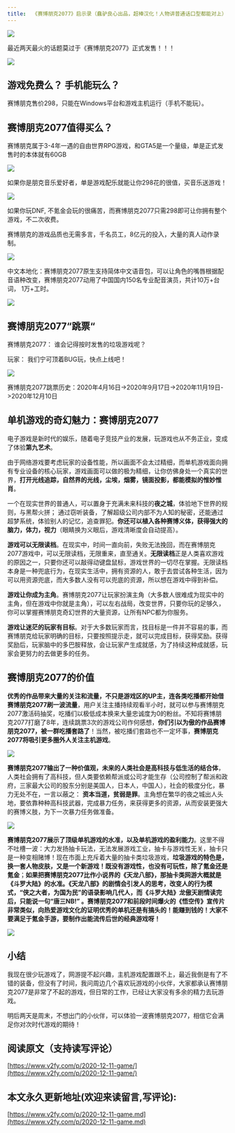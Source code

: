 ```yaml
---
title:  《赛博朋克2077》启示录（蠢驴良心出品，超棒汉化！人物讲普通话口型都能对上）
---
```


![](https://www.v2fy.com/asset/0i/jikemiji/jikemiji-md/2020-12-11-game.assets/3203841-945ccfb979380ad0.jpg)



最近两天最火的话题莫过于《赛博朋克2077》正式发售！！！



![](https://www.v2fy.com/asset/0i/jikemiji/jikemiji-md/2020-12-11-game.assets/3203841-c0e61a5ce3f55ee5.jpg)



## 游戏免费么？ 手机能玩么？



赛博朋克售价298，只能在Windows平台和游戏主机运行（手机不能玩）。



## 赛博朋克2077值得买么？

赛博朋克属于3-4年一遇的自由世界RPG游戏，和GTA5是一个量级，单是正式发售时的本体就有60GB

![](https://www.v2fy.com/asset/0i/jikemiji/jikemiji-md/2020-12-11-game.assets/3203841-522eaa630a164a6d.jpg)

如果你是朋克音乐爱好者，单是游戏配乐就能让你298花的很值，买音乐送游戏！

![](https://www.v2fy.com/asset/0i/jikemiji/jikemiji-md/2020-12-11-game.assets/3203841-ac2d085e0b2e8b73.png)

如果你玩DNF, 不氪金会玩的很痛苦，而赛博朋克2077只需298即可让你拥有整个游戏，不二次收费。

赛博朋克的游戏品质也无需多言，千名员工，8亿元的投入，大量的真人动作录制。

![](https://www.v2fy.com/asset/0i/jikemiji/jikemiji-md/2020-12-11-game.assets/3203841-517f762bb3d63eb8.png)

中文本地化：赛博朋克2077原生支持简体中文语音包，可以让角色的嘴唇根据配音语种改变，赛博朋克2077动用了中国国内150名专业配音演员，共计10万+台词， 1万+工时。



![](https://www.v2fy.com/asset/0i/jikemiji/jikemiji-md/2020-12-11-game.assets/3203841-72af9e1388251fb4.png)

##  赛博朋克2077“跳票“



赛博朋克2077： 谁会记得按时发售的垃圾游戏呢？

玩家： 我们宁可顶着BUG玩，快点上线吧！

![](https://www.v2fy.com/asset/0i/jikemiji/jikemiji-md/2020-12-11-game.assets/3203841-d8f5b0fde32839d8.gif)

赛博朋克2077跳票历史：2020年4月16日->2020年9月17日->2020年11月19日->2020年12月10日



## 单机游戏的奇幻魅力：赛博朋克2077



电子游戏是新时代的娱乐，随着电子竞技产业的发展，玩游戏也从不务正业，变成了体验**第九艺术**。



由于网络游戏要考虑玩家的设备性能，所以画面不会太过精细，而单机游戏面向拥有专业设备的核心玩家，游戏画面可以做的极为精细，让你仿佛身处一个真实的世界，**打开光线追踪，自然界的光线，尘埃，烟雾，镜面投影，都能模拟的惟妙惟肖**。



一个在现实世界的普通人，可以置身于充满未来科技的**夜之城**，体验地下世界的规则，与黑帮火拼； 通过窃听装备，了解超级公司内部不为人知的秘密，还能通过超梦系统，体验别人的记忆，追查罪犯。**你还可以植入各种赛博义体，获得强大的脑力，体力，视力**（眼睛换为义眼后，游戏清晰度会自动提高）。



**游戏可以无限读档**。在现实中，时间一直向前，失败无法挽回，而在赛博朋克2077游戏中，可以无限读档，无限重来，直至通关。**无限读档**正是人类喜欢游戏的原因之一，只要你还可以敲得动键盘鼠标，游戏世界的一切尽在掌握。无限读档本身是一种兜底行为，在现实生活中，拥有资源的人，敢于去尝试各种生活，因为可以用资源兜底，而大多数人没有可以兜底的资源，所以想在游戏中得到补偿。



**游戏让你成为主角**。赛博朋克2077让玩家扮演主角（大多数人很难成为现实中的主角，但在游戏中你就是主角），可以左右战局，改变世界，只要你玩的足够久，你可以掌握赛博朋克奇幻世界的大量资源，让所有NPC都为你服务。



**游戏让迷茫的玩家有目标**。对于大多数玩家而言，找目标是一件并不容易的事，而赛博朋克给玩家明确的目标，只要按照提示走，就可以完成目标，获得奖励。获得奖励后，玩家脑中的多巴胺释放，会让玩家产生成就感，为了持续这种成就感，玩家会更努力的去做更多的任务。



## 赛博朋克2077的价值



**优秀的作品带来大量的关注和流量，不只是游戏区的UP主，连各类吃播都开始借赛博朋克2077刷一波流量**，用户关注主播持续观看半小时，就可以参与赛博朋克2077激活码抽奖，吃播们以极低成本换来大量忠诚度为0的粉丝。不知将赛博朋克2077打磨了8年，连续跳票3次的游戏公司作何感想，**你们引以为傲的作品赛博朋克2077，被一群吃播套路了**！当然，被吃播们套路也不一定坏事，**赛博朋克2077将吸引更多圈外人关注主机游戏**。

![](https://www.v2fy.com/asset/0i/jikemiji/jikemiji-md/2020-12-11-game.assets/3203841-7326ea72e6f1894a.jpg)



**赛博朋克2077输出了一种价值观，未来的人类社会是高科技与低生活的结合体**， 人类社会拥有了高科技，但人类要依赖帮派或公司才能生存（公司控制了帮派和政府，三家最大公司的股东分别是美国人，日本人，中国人），社会的极度分化，暴力无处不在，一言以蔽之： **资本当道，贫弱是罪**。主角想在繁华的夜之城出人头地，要依靠种种高科技武器，完成暴力任务，来获得更多的资源，从而安装更强大的赛博义肢，为下一次暴力任务做准备。

![](https://www.v2fy.com/asset/0i/jikemiji/jikemiji-md/2020-12-11-game.assets/3203841-a17826400a60fece.jpg)

**赛博朋克2077展示了顶级单机游戏的水准，以及单机游戏的盈利能力**。这里不得不吐槽一波：大力发扬抽卡玩法，无法发展游戏工业，抽卡与游戏性无关，抽卡只是一种变相赌博！现在市面上充斥着大量的抽卡类垃圾游戏，**垃圾游戏的特色是，换一套人物皮肤，又是一个新游戏！既没有游戏性，也没有可玩性，除了氪金还是氪金**；**如果把赛博朋克2077比作小说界的《天龙八部》，那抽卡类网游大概就是《斗罗大陆》的水准。《天龙八部》的剧情会引发人的思考，改变人的行为模式，“侠之大者，为国为民”的语录影响几代人，而《斗罗大陆》龙傲天剧情读完后，只能说一句“唐三NB!” **。赛博朋克2077和前段时间爆火的《悟空传》宣传片非常类似，向热爱游戏文化的证明**优秀的单机还是有搞头的！能赚到钱的！大家不要满足于氪金手游，要制作出能流传后世的经典游戏呀！** 



![](https://www.v2fy.com/asset/0i/jikemiji/jikemiji-md/2020-12-11-game.assets/3203841-fb133e79914d3b1d.jpg)

## 小结



我现在很少玩游戏了，网游提不起兴趣，主机游戏配置跟不上，最近我倒是有了不错的装备，但没有了时间，我问周边几个喜欢玩游戏的小伙伴，大家都承认赛博朋克2077是非常了不起的游戏，但日常的工作，已经让大家没有多余的精力去玩游戏。



明后两天是周末，不想出门的小伙伴，可以体验一波赛博朋克2077，相信它会满足你对次时代游戏的期待！






## 阅读原文（支持读写评论）

[https://www.v2fy.com/p/2020-12-11-game/](https://www.v2fy.com/p/2020-12-11-game/)





## 本文永久更新地址(欢迎来读留言,写评论):

[https://www.v2fy.com/p/2020-12-11-game.md](https://www.v2fy.com/p/2020-12-11-game.md)
